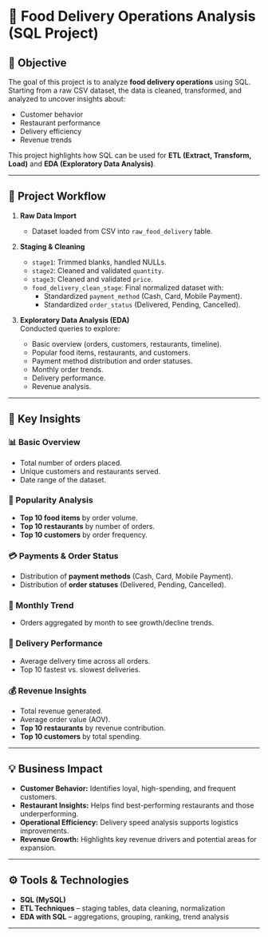 # 🍔 Food Delivery Operations Analysis (SQL Project)

## 🎯 Objective
The goal of this project is to analyze **food delivery operations** using SQL.  
Starting from a raw CSV dataset, the data is cleaned, transformed, and analyzed to uncover insights about:  
- Customer behavior  
- Restaurant performance  
- Delivery efficiency  
- Revenue trends  

This project highlights how SQL can be used for **ETL (Extract, Transform, Load)** and **EDA (Exploratory Data Analysis)**.

---

## 📂 Project Workflow
1. **Raw Data Import**  
   - Dataset loaded from CSV into `raw_food_delivery` table.  

2. **Staging & Cleaning**  
   - `stage1`: Trimmed blanks, handled NULLs.  
   - `stage2`: Cleaned and validated `quantity`.  
   - `stage3`: Cleaned and validated `price`.  
   - `food_delivery_clean_stage`: Final normalized dataset with:  
     - Standardized `payment_method` (Cash, Card, Mobile Payment).  
     - Standardized `order_status` (Delivered, Pending, Cancelled).  

3. **Exploratory Data Analysis (EDA)**  
   Conducted queries to explore:  
   - Basic overview (orders, customers, restaurants, timeline).  
   - Popular food items, restaurants, and customers.  
   - Payment method distribution and order statuses.  
   - Monthly order trends.  
   - Delivery performance.  
   - Revenue analysis.  

---

## 🔑 Key Insights
### 📊 Basic Overview
- Total number of orders placed.  
- Unique customers and restaurants served.  
- Date range of the dataset.  

### 🍕 Popularity Analysis
- **Top 10 food items** by order volume.  
- **Top 10 restaurants** by number of orders.  
- **Top 10 customers** by order frequency.  

### 💳 Payments & Order Status
- Distribution of **payment methods** (Cash, Card, Mobile Payment).  
- Distribution of **order statuses** (Delivered, Pending, Cancelled).  

### 📅 Monthly Trend
- Orders aggregated by month to see growth/decline trends.  

### 🚚 Delivery Performance
- Average delivery time across all orders.  
- Top 10 fastest vs. slowest deliveries.  

### 💰 Revenue Insights
- Total revenue generated.  
- Average order value (AOV).  
- **Top 10 restaurants** by revenue contribution.  
- **Top 10 customers** by total spending.  

---

## 💡 Business Impact
- **Customer Behavior:** Identifies loyal, high-spending, and frequent customers.  
- **Restaurant Insights:** Helps find best-performing restaurants and those underperforming.  
- **Operational Efficiency:** Delivery speed analysis supports logistics improvements.  
- **Revenue Growth:** Highlights key revenue drivers and potential areas for expansion.  

---

## ⚙️ Tools & Technologies
- **SQL (MySQL)**  
- **ETL Techniques** – staging tables, data cleaning, normalization  
- **EDA with SQL** – aggregations, grouping, ranking, trend analysis  

---
